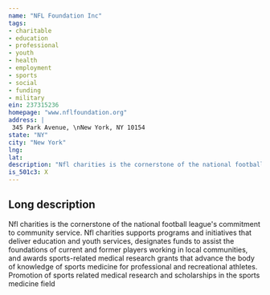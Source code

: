 ```yaml
---
name: "NFL Foundation Inc"
tags:
- charitable
- education
- professional
- youth
- health
- employment
- sports
- social
- funding
- military
ein: 237315236
homepage: "www.nflfoundation.org"
address: |
 345 Park Avenue, \nNew York, NY 10154
state: "NY"
city: "New York"
lng: 
lat: 
description: "Nfl charities is the cornerstone of the national football league's commitment to community service. Nfl charities supports programs and initiatives that deliver education and youth services, designates funds to assist the foundations of current and former players working in local communities, and awards sports-related medical research grants that advance the body of knowledge of sports medicine for professional and recreational athletes. "
is_501c3: X
---
```


## Long description

Nfl charities is the cornerstone of the national football league's commitment to community service. Nfl charities supports programs and initiatives that deliver education and youth services, designates funds to assist the foundations of current and former players working in local communities, and awards sports-related medical research grants that advance the body of knowledge of sports medicine for professional and recreational athletes. Promotion of sports related medical research and scholarships in the sports medicine field
